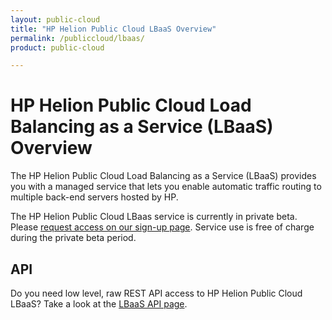 ```yaml
---
layout: public-cloud
title: "HP Helion Public Cloud LBaaS Overview"
permalink: /publiccloud/lbaas/
product: public-cloud 

---
```

<!--PUBLISHED-->
# HP Helion Public Cloud Load Balancing as a Service (LBaaS) Overview

The HP Helion Public Cloud Load Balancing as a Service (LBaaS) provides you with a managed service that lets you enable automatic traffic routing to multiple back-end servers hosted by HP.  

The HP Helion Public Cloud LBaas service is currently in private beta.  Please [request access on our sign-up page](https://horizon.hpcloud.com/landing/pbr/hpext:lbaas).  Service use is free of charge during the private beta period.


## API
Do you need low level, raw REST API access to HP Helion Public Cloud LBaaS?  Take a look at the [LBaaS API page](/publiccloud/api/lbaas/).
